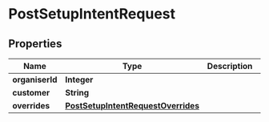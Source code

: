 

# PostSetupIntentRequest


## Properties

| Name | Type | Description | Notes |
|------------ | ------------- | ------------- | -------------|
|**organiserId** | **Integer** |  |  |
|**customer** | **String** |  |  |
|**overrides** | [**PostSetupIntentRequestOverrides**](PostSetupIntentRequestOverrides.md) |  |  [optional] |



